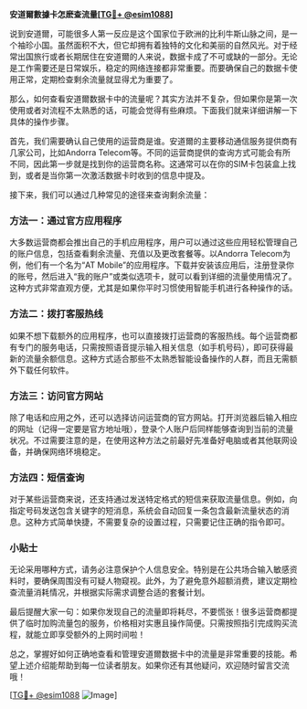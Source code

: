 **安道爾數據卡怎麽查流量[[TG💪+ @esim1088](https://t.me/s/esim1088)]**

说到安道爾，可能很多人第一反应是这个国家位于欧洲的比利牛斯山脉之间，是一个袖珍小国。虽然面积不大，但它却拥有着独特的文化和美丽的自然风光。对于经常出国旅行或者长期居住在安道爾的人来说，数据卡成了不可或缺的一部分。无论是工作需要还是日常娱乐，稳定的网络连接都非常重要。而要确保自己的数据卡使用正常，定期检查剩余流量就显得尤为重要了。

那么，如何查看安道爾数据卡中的流量呢？其实方法并不复杂，但如果你是第一次使用或者对流程不太熟悉的话，可能会觉得有些麻烦。下面我们就来详细讲解一下具体的操作步骤。

首先，我们需要确认自己使用的运营商是谁。安道爾的主要移动通信服务提供商有几家公司，比如Andorra Telecom等。不同的运营商提供的查询方式可能会有所不同，因此第一步就是找到你的运营商名称。这通常可以在你的SIM卡包装盒上找到，或者是当你第一次激活数据卡时收到的信息中提及。

接下来，我们可以通过几种常见的途径来查询剩余流量：

### 方法一：通过官方应用程序

大多数运营商都会推出自己的手机应用程序，用户可以通过这些应用轻松管理自己的账户信息，包括查看剩余流量、充值以及更改套餐等。以Andorra Telecom为例，他们有一个名为“AT Mobile”的应用程序。下载并安装该应用后，注册登录你的账号，然后进入“我的账户”或类似选项卡，就可以看到详细的流量使用情况了。这种方式非常直观方便，尤其是如果你平时习惯使用智能手机进行各种操作的话。

### 方法二：拨打客服热线

如果不想下载额外的应用程序，也可以直接拨打运营商的客服热线。每个运营商都有专门的服务电话，只需按照语音提示输入相关信息（如手机号码），即可获得最新的流量余额信息。这种方式适合那些不太熟悉智能设备操作的人群，而且无需额外下载任何软件。

### 方法三：访问官方网站

除了电话和应用之外，还可以选择访问运营商的官方网站。打开浏览器后输入相应的网址（记得一定要是官方地址哦），登录个人账户后同样能够查询到当前的流量状况。不过需要注意的是，在使用这种方法之前最好先准备好电脑或者其他联网设备，并确保网络环境稳定。

### 方法四：短信查询

对于某些运营商来说，还支持通过发送特定格式的短信来获取流量信息。例如，向指定号码发送包含关键字的短消息，系统会自动回复一条包含最新流量状态的消息。这种方式简单快捷，不需要复杂的设置过程，只需要记住正确的指令即可。

### 小贴士

无论采用哪种方式，请务必注意保护个人信息安全。特别是在公共场合输入敏感资料时，要确保周围没有可疑人物窥视。此外，为了避免意外超额消费，建议定期检查流量消耗情况，并根据实际需求调整合适的套餐计划。

最后提醒大家一句：如果你发现自己的流量即将耗尽，不要慌张！很多运营商都提供了临时加购流量包的服务，价格相对实惠且操作简便。只需按照指引完成购买流程，就能立即享受额外的上网时间啦！

总之，掌握好如何正确地查看和管理安道爾数据卡中的流量是非常重要的技能。希望上述介绍能帮助到每一位读者朋友。如果你还有其他疑问，欢迎随时留言交流哦！

[[TG💪+ @esim1088](https://t.me/s/esim1088) ![Image](https://i.postimg.cc/4NQfJmqS/Snipaste-2025-05-13-00-14-12.png)]